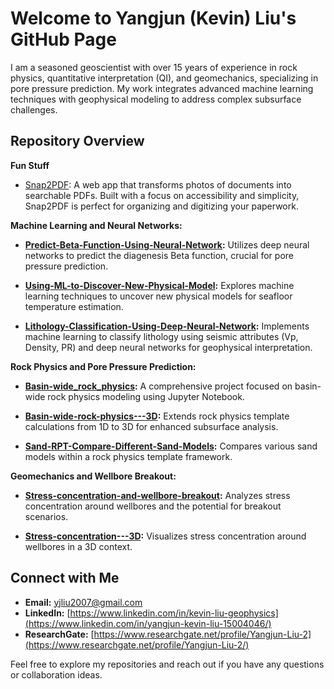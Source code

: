 # Welcome to Yangjun (Kevin) Liu's GitHub Page

I am a seasoned geoscientist with over 15 years of experience in rock physics, quantitative interpretation (QI), and geomechanics, specializing in pore pressure prediction. My work integrates advanced machine learning techniques with geophysical modeling to address complex subsurface challenges.

## Repository Overview

**Fun Stuff**
- [Snap2PDF](https://www.snap2pdf.net): A web app that transforms photos of documents into searchable PDFs. Built with a focus on accessibility and simplicity, Snap2PDF is perfect for organizing and digitizing your paperwork.

**Machine Learning and Neural Networks:**
- **[Predict-Beta-Function-Using-Neural-Network](https://github.com/yjliu212/Predict-Beta-Function-Using-Neural-Network):** Utilizes deep neural networks to predict the diagenesis Beta function, crucial for pore pressure prediction.

- **[Using-ML-to-Discover-New-Physical-Model](https://github.com/yjliu212/Using-ML-to-Discover-New-Physical-Model):** Explores machine learning techniques to uncover new physical models for seafloor temperature estimation.
  
- **[Lithology-Classification-Using-Deep-Neural-Network](https://github.com/yjliu212/Lithology-Classification-Using-Deep-Neural-Network):** Implements machine learning to classify lithology using seismic attributes (Vp, Density, PR) and deep neural networks for geophysical interpretation.

**Rock Physics and Pore Pressure Prediction:**
- **[Basin-wide_rock_physics](https://github.com/yjliu212/Basin-wide_rock_physics):** A comprehensive project focused on basin-wide rock physics modeling using Jupyter Notebook.

- **[Basin-wide-rock-physics---3D](https://github.com/yjliu212/Basin-wide-rock-physics---3D):** Extends rock physics template calculations from 1D to 3D for enhanced subsurface analysis.

- **[Sand-RPT-Compare-Different-Sand-Models](https://github.com/yjliu212/Sand-RPT-Compare-Different-Sand-Models):** Compares various sand models within a rock physics template framework.

**Geomechanics and Wellbore Breakout:**
- **[Stress-concentration-and-wellbore-breakout](https://github.com/yjliu212/Stress-concentration-and-wellbore-breakout):** Analyzes stress concentration around wellbores and the potential for breakout scenarios.

- **[Stress-concentration---3D](https://github.com/yjliu212/Stress-concentration---3D):** Visualizes stress concentration around wellbores in a 3D context.

## Connect with Me

- **Email:** [yjliu2007@gmail.com](mailto:yjliu2007@gmail.com)
- **LinkedIn:** [https://www.linkedin.com/in/kevin-liu-geophysics](https://www.linkedin.com/in/yangjun-kevin-liu-15004046/)
- **ResearchGate:** [https://www.researchgate.net/profile/Yangjun-Liu-2](https://www.researchgate.net/profile/Yangjun-Liu-2/)

Feel free to explore my repositories and reach out if you have any questions or collaboration ideas.

